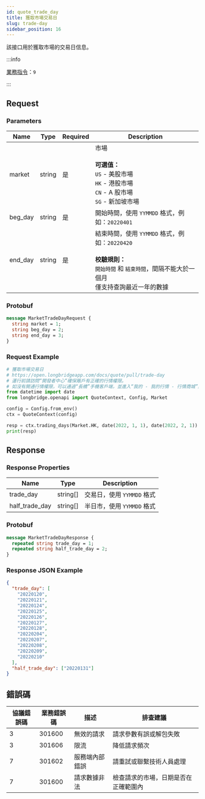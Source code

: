 ```yaml
---
id: quote_trade_day
title: 獲取市場交易日
slug: trade-day
sidebar_position: 16
---
```


該接口用於獲取市場的交易日信息。

:::info

[業務指令](../../socket/protocol/request)：`9`

:::

## Request

### Parameters

| Name    | Type   | Required | Description                                                                                                                                              |
| ------- | ------ | -------- | -------------------------------------------------------------------------------------------------------------------------------------------------------- |
| market  | string | 是       | 市場 <br /><br />**可選值：**<br/>`US` - 美股市場<br/>`HK` - 港股市場<br/>`CN` - A 股市場<br/>`SG` - 新加坡市場                                          |
| beg_day | string | 是       | 開始時間，使用 `YYMMDD` 格式，例如：`20220401`                                                                                                           |
| end_day | string | 是       | 結束時間，使用 `YYMMDD` 格式，例如：`20220420` <br/><br/>**校驗規則：**<br/> `開始時間` 和 `結束時間`，間隔不能大於一個月 <br/> 僅支持查詢最近一年的數據 |

### Protobuf

```protobuf
message MarketTradeDayRequest {
  string market = 1;
  string beg_day = 2;
  string end_day = 3;
}
```

### Request Example

```python
# 獲取市場交易日
# https://open.longbridgeapp.com/docs/quote/pull/trade-day
# 運行前請訪問“開發者中心“確保賬戶有正確的行情權限。
# 如沒有開通行情權限，可以通過“長橋”手機客戶端，並進入“我的 - 我的行情 - 行情商城”購買開通行情權限。
from datetime import date
from longbridge.openapi import QuoteContext, Config, Market

config = Config.from_env()
ctx = QuoteContext(config)

resp = ctx.trading_days(Market.HK, date(2022, 1, 1), date(2022, 2, 1))
print(resp)
```

## Response

### Response Properties

| Name           | Type     | Description                |
| -------------- | -------- | -------------------------- |
| trade_day      | string[] | 交易日，使用 `YYMMDD` 格式 |
| half_trade_day | string[] | 半日市，使用 `YYMMDD` 格式 |

### Protobuf

```protobuf
message MarketTradeDayResponse {
  repeated string trade_day = 1;
  repeated string half_trade_day = 2;
}
```

### Response JSON Example

```json
{
  "trade_day": [
    "20220120",
    "20220121",
    "20220124",
    "20220125",
    "20220126",
    "20220127",
    "20220128",
    "20220204",
    "20220207",
    "20220208",
    "20220209",
    "20220210"
  ],
  "half_trade_day": ["20220131"]
}
```

## 錯誤碼

| 協議錯誤碼 | 業務錯誤碼 | 描述           | 排查建議                             |
| ---------- | ---------- | -------------- | ------------------------------------ |
| 3          | 301600     | 無效的請求     | 請求參數有誤或解包失敗               |
| 3          | 301606     | 限流           | 降低請求頻次                         |
| 7          | 301602     | 服務端內部錯誤 | 請重試或聯繫技術人員處理             |
| 7          | 301600     | 請求數據非法   | 檢查請求的市場，日期是否在正確範圍內 |
